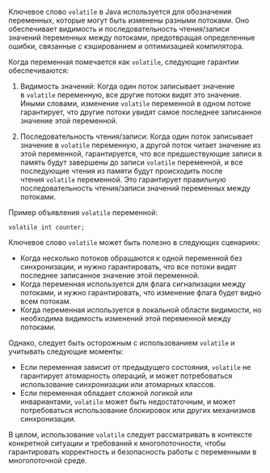 Ключевое слово `volatile` в Java используется для обозначения переменных, которые могут быть изменены разными потоками. Оно обеспечивает видимость и последовательность чтения/записи значений переменных между потоками, предотвращая определенные ошибки, связанные с кэшированием и оптимизацией компилятора.

Когда переменная помечается как `volatile`, следующие гарантии обеспечиваются:

1. Видимость значений: Когда один поток записывает значение в `volatile` переменную, все другие потоки видят это значение. Иными словами, изменение `volatile` переменной в одном потоке гарантирует, что другие потоки увидят самое последнее записанное значение этой переменной.
    
2. Последовательность чтения/записи: Когда один поток записывает значение в `volatile` переменную, а другой поток читает значение из этой переменной, гарантируется, что все предшествующие записи в память будут завершены до записи `volatile` переменной, и все последующие чтения из памяти будут происходить после чтения `volatile` переменной. Это гарантирует правильную последовательность чтения/записи значений переменных между потоками.
    

Пример объявления `volatile` переменной:

```
volatile int counter;
```

Ключевое слово `volatile` может быть полезно в следующих сценариях:

- Когда несколько потоков обращаются к одной переменной без синхронизации, и нужно гарантировать, что все потоки видят последнее записанное значение этой переменной.
- Когда переменная используется для флага сигнализации между потоками, и нужно гарантировать, что изменение флага будет видно всем потокам.
- Когда переменная используется в локальной области видимости, но необходима видимость изменений этой переменной между потоками.

Однако, следует быть осторожным с использованием `volatile` и учитывать следующие моменты:

- Если переменная зависит от предыдущего состояния, `volatile` не гарантирует атомарность операций, и может потребоваться использование синхронизации или атомарных классов.
- Если переменная обладает сложной логикой или инвариантами, `volatile` может быть недостаточным, и может потребоваться использование блокировок или других механизмов синхронизации.

В целом, использование `volatile` следует рассматривать в контексте конкретной ситуации и требований к многопоточности, чтобы гарантировать корректность и безопасность работы с переменными в многопоточной среде.